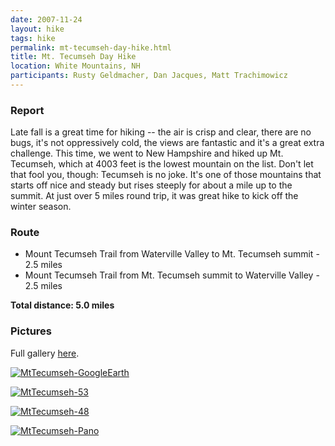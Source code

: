```yaml
---
date: 2007-11-24
layout: hike
tags: hike
permalink: mt-tecumseh-day-hike.html
title: Mt. Tecumseh Day Hike
location: White Mountains, NH
participants: Rusty Geldmacher, Dan Jacques, Matt Trachimowicz
---
```


### Report

Late fall is a great time for hiking -- the air is crisp and clear, there are no bugs, it's not oppressively cold, the views are fantastic and it's a great extra challenge. This time, we went to New Hampshire and hiked up Mt. Tecumseh, which at 4003 feet is the lowest mountain on the list. Don't let that fool you, though: Tecumseh is no joke. It's one of those mountains that starts off nice and steady but rises steeply for about a mile up to the summit. At just over 5 miles round trip, it was great hike to kick off the winter season.

### Route

  * Mount Tecumseh Trail from Waterville Valley to Mt. Tecumseh summit - 2.5 miles
  * Mount Tecumseh Trail from Mt. Tecumseh summit to Waterville Valley - 2.5 miles

**Total distance: 5.0 miles**

### Pictures

Full gallery [here](http://www.flickr.com/photos/geldmacher/sets/72157603336138183/).

[![MtTecumseh-GoogleEarth](http://farm3.static.flickr.com/2080/2074595035_4fb70db80d.jpg)](http://www.flickr.com/photos/geldmacher/2074595035/)

[![MtTecumseh-53](http://farm3.static.flickr.com/2058/2075276576_b53643f311.jpg)](http://www.flickr.com/photos/geldmacher/2075276576/)

[![MtTecumseh-48](http://farm3.static.flickr.com/2411/2075274042_c100fcc56a.jpg)](http://www.flickr.com/photos/geldmacher/2075274042/)

[![MtTecumseh-Pano](http://farm3.static.flickr.com/2061/2075292660_94101ed178.jpg)](http://www.flickr.com/photos/geldmacher/2075292660/)
